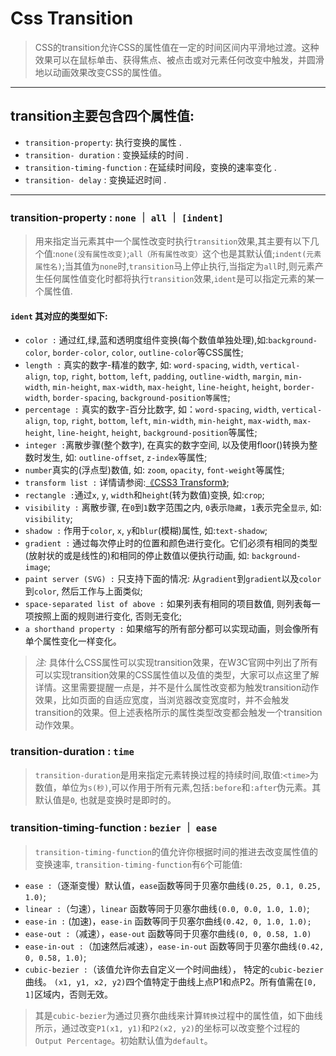 # Css Transition

>CSS的transition允许CSS的属性值在一定的时间区间内平滑地过渡。这种效果可以在鼠标单击、获得焦点、被点击或对元素任何改变中触发，并圆滑地以动画效果改变CSS的属性值。

---
## transition主要包含四个属性值:

- `transition-property`: 执行变换的属性 .
- `transition- duration` : 变换延续的时间 .
- `transition-timing-function` : 在延续时间段，变换的速率变化 .
- `transition- delay` : 变换延迟时间 .

---
### transition-property  : `none` ｜ `all` ｜  `[indent]`
>用来指定当元素其中一个属性改变时执行`transition`效果,其主要有以下几个值:`none(没有属性改变)`;`all（所有属性改变）`这个也是其默认值;`indent(元素属性名)`;当其值为`none`时,`transition`马上停止执行,当指定为`all`时,则元素产生任何属性值变化时都将执行`transition`效果,`ident`是可以指定元素的某一个属性值.

#### `ident` 其对应的类型如下:

 - `color :` 通过红,绿,蓝和透明度组件变换(每个数值单独处理),如:`background-color`, `border-color`, `color`, `outline-color`等CSS属性;
 - `length :` 真实的数字-精准的数字, 如: `word-spacing`, `width`, `vertical- align`, `top`, `right`, `bottom`, `left`, `padding`, `outline-width`, `margin`, `min-width`, `min-height`, `max-width`, `max-height`, `line-height`, `height`, `border-width`, `border-spacing`, `background-position等属性`;
 - `percentage :` 真实的数字-百分比数字, 如：`word-spacing`, `width`, `vertical-align`, `top`, `right`, `bottom`, `left`, `min-width`, `min-height`, `max-width`, `max-height`, `line-height`, `height`, `background-position`等属性;
 - `integer :`离散步骤(整个数字), 在真实的数字空间, 以及使用floor()转换为整数时发生, 如: `outline-offset`, `z-index`等属性;
 - `number`真实的(浮点型)数值, 如: `zoom`, `opacity`, `font-weight`等属性;
 - `transform list :` 详情请参阅:[《CSS3 Transform》](./Transform.md);
 - `rectangle :`通过`x`, `y`, `width`和`height`(转为数值)变换, 如:`crop`;
 - `visibility :` 离散步骤, 在`0`到`1`数字范围之内, `0`表示`隐藏`，`1`表示完全`显示`, 如: `visibility`;
 - `shadow :` 作用于`color`, `x`, `y`和`blur`(模糊)属性, 如:`text-shadow`;
 - `gradient :` 通过每次停止时的位置和颜色进行变化。它们必须有相同的类型(放射状的或是线性的)和相同的停止数值以便执行动画, 如: `background-image`;
 - `paint server (SVG) :` 只支持下面的情况: 从`gradient`到`gradient`以及`color`到`color`, 然后工作与上面类似;
 - `space-separated list of above :` 如果列表有相同的项目数值, 则列表每一项按照上面的规则进行变化, 否则无变化;
 - `a shorthand property :` 如果缩写的所有部分都可以实现动画，则会像所有单个属性变化一样变化。
 > *注:* 具体什么CSS属性可以实现transition效果，在W3C官网中列出了所有可以实现transition效果的CSS属性值以及值的类型，大家可以点这里了解详情。这里需要提醒一点是，并不是什么属性改变都为触发transition动作效果，比如页面的自适应宽度，当浏览器改变宽度时，并不会触发transition的效果。但上述表格所示的属性类型改变都会触发一个transition动作效果。

### transition-duration :  `time`
>`transition-duration`是用来指定元素转换过程的持续时间,取值:`<time>`为数值，单位为`s(秒)`,可以作用于所有元素,包括`:before`和`:after`伪元素。其默认值是`0`, 也就是变换时是即时的。

### transition-timing-function : `bezier` ｜ `ease`
>`transition-timing-function`的值允许你根据时间的推进去改变属性值的变换速率, `transition-timing-function`有`6`个可能值:

- `ease :`（逐渐变慢）默认值，`ease`函数等同于贝塞尔曲线`(0.25, 0.1, 0.25, 1.0)`;
- `linear :`（匀速），`linear` 函数等同于贝塞尔曲线`(0.0, 0.0, 1.0, 1.0)`;
- `ease-in :` (加速)，`ease-in` 函数等同于贝塞尔曲线`(0.42, 0, 1.0, 1.0);`
- `ease-out :`（减速），`ease-out` 函数等同于贝塞尔曲线`(0, 0, 0.58, 1.0)`
- `ease-in-out :`（加速然后减速），`ease-in-out` 函数等同于贝塞尔曲线`(0.42, 0, 0.58, 1.0)`;
- `cubic-bezier :`（该值允许你去自定义一个时间曲线）， 特定的`cubic-bezier`曲线。 `(x1, y1, x2, y2)`四个值特定于曲线上点P1和点P2。所有值需在`[0, 1]`区域内，否则无效。

>其是`cubic-bezier`为通过贝赛尔曲线来计算`转换`过程中的属性值，如下曲线所示，通过改变`P1(x1, y1)`和`P2(x2, y2)`的坐标可以改变整个过程的`Output Percentage`。初始默认值为`default`。
